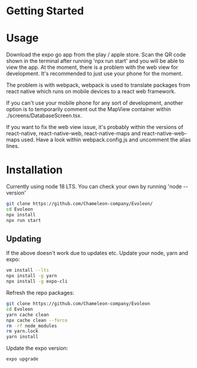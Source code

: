 # Getting Started

# Usage
Download the expo go app from the play / apple store. Scan the QR code shown in the terminal after running 'npx run start' and you will be able to view the app. At the moment, there is a problem with the web view for development. It's recommended to just use your phone for the moment.

The problem is with webpack, webpack is used to translate packages from react native which runs on mobile devices to a react web framework.

If you can't use your mobile phone for any sort of development, another option is to temporarily comment out the MapView container within ./screens/DatabaseScreen.tsx.

If you want to fix the web view issue, it's probably within the versions of react-native, react-native-web, react-native-maps and react-native-web-maps used. Have a look within webpack.config.js and uncomment the alias lines.
  

# Installation
Currently using node 18 LTS. You can check your own by running 'node --version'

```bash
git clone https://github.com/Chameleon-company/Evoleon/
cd Evoleon
npx install
npx run start
```

## Updating 
If the above doesn't work due to updates etc. Update your node, yarn and expo:

```bash
vm install --lts
npx install -g yarn
npx install -g expo-cli
```

Refresh the repo packages:

```bash
git clone https://github.com/Chameleon-company/Evoleon
cd Evoleon
yarn cache clean
npx cache clean --force
rm -rf node_modules
rm yarn.lock
yarn install
```

Update the expo version:

```bash
expo upgrade
```
